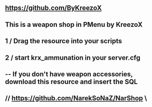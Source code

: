 https://github.com/ByKreezoX
-----------------------------

This is a weapon shop in PMenu by KreezoX
-----------------------------------------
1 / Drag the resource into your scripts
-----------------------------------------
2 / start krx_ammunation in your server.cfg
-----------------------------------------

-- If you don't have weapon accessories, download this resource and insert the SQL
--------------------------------------------
// https://github.com/NarekSoNaZ/NarShop \\ 
-------------------------------------------
